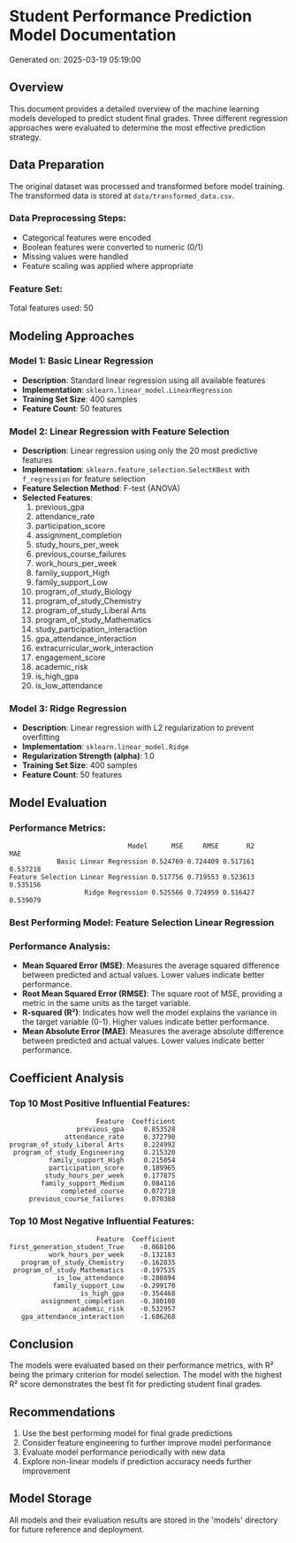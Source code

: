 # Student Performance Prediction Model Documentation
Generated on: 2025-03-19 05:19:00

## Overview
This document provides a detailed overview of the machine learning models developed to predict student final grades. 
Three different regression approaches were evaluated to determine the most effective prediction strategy.

## Data Preparation
The original dataset was processed and transformed before model training. The transformed data is stored at `data/transformed_data.csv`.

### Data Preprocessing Steps:
- Categorical features were encoded
- Boolean features were converted to numeric (0/1)
- Missing values were handled
- Feature scaling was applied where appropriate

### Feature Set:
Total features used: 50

## Modeling Approaches

### Model 1: Basic Linear Regression
* **Description**: Standard linear regression using all available features
* **Implementation**: `sklearn.linear_model.LinearRegression`
* **Training Set Size**: 400 samples
* **Feature Count**: 50 features

### Model 2: Linear Regression with Feature Selection
* **Description**: Linear regression using only the 20 most predictive features
* **Implementation**: `sklearn.feature_selection.SelectKBest` with `f_regression` for feature selection
* **Feature Selection Method**: F-test (ANOVA)
* **Selected Features**:
  1. previous_gpa
  2. attendance_rate
  3. participation_score
  4. assignment_completion
  5. study_hours_per_week
  6. previous_course_failures
  7. work_hours_per_week
  8. family_support_High
  9. family_support_Low
  10. program_of_study_Biology
  11. program_of_study_Chemistry
  12. program_of_study_Liberal Arts
  13. program_of_study_Mathematics
  14. study_participation_interaction
  15. gpa_attendance_interaction
  16. extracurricular_work_interaction
  17. engagement_score
  18. academic_risk
  19. is_high_gpa
  20. is_low_attendance

### Model 3: Ridge Regression
* **Description**: Linear regression with L2 regularization to prevent overfitting
* **Implementation**: `sklearn.linear_model.Ridge`
* **Regularization Strength (alpha)**: 1.0
* **Training Set Size**: 400 samples
* **Feature Count**: 50 features

## Model Evaluation

### Performance Metrics:

```
                              Model      MSE     RMSE       R2      MAE
            Basic Linear Regression 0.524769 0.724409 0.517161 0.537218
Feature Selection Linear Regression 0.517756 0.719553 0.523613 0.535156
                   Ridge Regression 0.525566 0.724959 0.516427 0.539079
```

### Best Performing Model: Feature Selection Linear Regression

### Performance Analysis:
* **Mean Squared Error (MSE)**: Measures the average squared difference between predicted and actual values. Lower values indicate better performance.
* **Root Mean Squared Error (RMSE)**: The square root of MSE, providing a metric in the same units as the target variable.
* **R-squared (R²)**: Indicates how well the model explains the variance in the target variable (0-1). Higher values indicate better performance.
* **Mean Absolute Error (MAE)**: Measures the average absolute difference between predicted and actual values. Lower values indicate better performance.

## Coefficient Analysis

### Top 10 Most Positive Influential Features:
```
                      Feature  Coefficient
                 previous_gpa     0.853528
              attendance_rate     0.372790
program_of_study_Liberal Arts     0.224992
 program_of_study_Engineering     0.215320
          family_support_High     0.215054
          participation_score     0.189965
         study_hours_per_week     0.177875
        family_support_Medium     0.084116
             completed_course     0.072718
     previous_course_failures     0.070388
```

### Top 10 Most Negative Influential Features:
```
                      Feature  Coefficient
first_generation_student_True    -0.068106
          work_hours_per_week    -0.132183
   program_of_study_Chemistry    -0.162835
 program_of_study_Mathematics    -0.197535
            is_low_attendance    -0.280894
           family_support_Low    -0.299170
                  is_high_gpa    -0.354468
        assignment_completion    -0.380108
                academic_risk    -0.532957
   gpa_attendance_interaction    -1.686268
```

## Conclusion
The models were evaluated based on their performance metrics, with R² being the primary criterion for model selection.
The model with the highest R² score demonstrates the best fit for predicting student final grades.

## Recommendations
1. Use the best performing model for final grade predictions
2. Consider feature engineering to further improve model performance
3. Evaluate model performance periodically with new data
4. Explore non-linear models if prediction accuracy needs further improvement

## Model Storage
All models and their evaluation results are stored in the 'models' directory for future reference and deployment.
